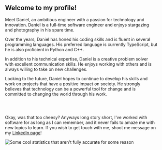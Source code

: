 <h2>Welcome to my profile!</h2>
Meet Daniel, an ambitious engineer with a passion for technology and innovation. Daniel is a full-time software engineer and enjoys stargazing and photography in his spare time. 

Over the years, Daniel has honed his coding skills and is fluent in several programming languages. His preferred language is currently TypeScript, but he is also proficient in Python and C++.

In addition to his technical expertise, Daniel is a creative problem solver with excellent communication skills.
He enjoys working with others and is always willing to take on new challenges.

Looking to the future, Daniel hopes to continue to develop his skills and work on projects that have a positive impact on society.
He strongly believes that technology can be a powerful tool for change and is committed to changing the world through his work.
<h2></h2>
<br/>

Okay, was that too cheesy?
Anyways long story short, I've worked with software for as long as I can remember, and it never fails to amaze me with new topics to learn.
If you wish to get touch with me, shoot me message on my [LinkedIn page](https://www.linkedin.com/in/danielhougaard/)!

![Some cool statistics that aren't fully accurate for some reason](https://github-readme-stats.vercel.app/api?username=danielhougaard&count_private=true&show_icons=true&title_color=41b883&icon_color=41b883&text_color=fffefe&bg_color=273849)
